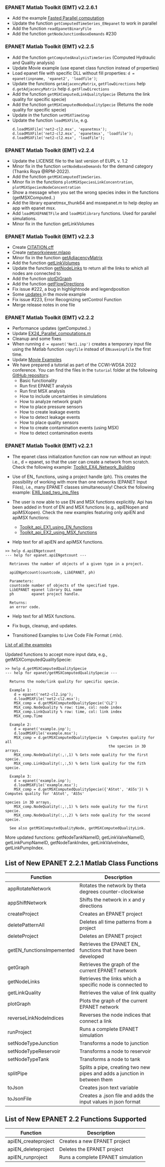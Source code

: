 ### EPANET Matlab Toolkit (EMT) v2.2.6.1

- Add the example [Fasted Parallel computation](./EX27_Fasted_Parallel_computation.m) 
- Update the function `getComputedTimeSeries_ENepanet` to work in parallel
- Add the function `readEpanetBinaryFile`
- Add the function `getNodeJunctionBaseDemands` #230 

### EPANET Matlab Toolkit (EMT) v2.2.5

- Add the function `getComputedAnalysisTimeSeries` (Computed Hydraulic and Quality analysis)
- Update Movie example (use epanet class function instead of properties)
- Load epanet file with specific DLL without fill properties: 
`d = epanet(inpname, 'epanet2', 'loadfile')`; 
- Update the functions `getAdjacencyMatrix`, `getFlowDirections`
  help `d.getAdjacencyMatrix` 
  help `d.getFlowDirections`
- Add the function `getMSXComputedLinkQualitySpecie` (Returns the link quality for specific specie)
- Add the function `getMSXComputedNodeQualitySpecie` (Returns the node quality for specific specie)
- Update in the function `setMSXTimeStep`
- Update the function `loadMSXFile`, e.g.  
    ```
  d.loadMSXFile('net2-cl2.msx', 'epanetmsx');
    d.loadMSXFile('net2-cl2.msx', 'epanetmsx', 'loadfile');
    d.loadMSXFile('net2-cl2.msx', 'loadfile');
  ```

### EPANET Matlab Toolkit (EMT) v2.2.4

- Update the LICENSE file to the last version of EUPL v. 1.2
- Minor fix in the function `setNodeBaseDemands` for the demand category (Thanks Roya @RPM-2022).
- Add the function `getMSXComputedTimeSeries`.
- Minor fix in the functions `plotMSXSpeciesLinkConcentration`, `plotMSXSpeciesNodeConcentration`
- Show a message when you set the wrong species index in the functions (getMSXComputed..)
- Add the library epanetmsx_thunk64 and msxepanet.m to help deploy an app with epanet msx.
- Add `loadMSXEPANETFile` and `loadMSXlibrary` functions. Used for parallel simulations.
- Minor fix in the function getLinkVolumes

### EPANET Matlab Toolkit (EMT) v2.2.3

- Create [CITATION.cff](https://github.com/OpenWaterAnalytics/EPANET-Matlab-Toolkit/blob/master/CITATION.md)
- Create [networkviewer.mlapp](https://github.com/OpenWaterAnalytics/EPANET-Matlab-Toolkit/blob/master/examples/gui/networkviewer.mlapp)
- Minor fix in the function [getAdjacencyMatrix](https://github.com/OpenWaterAnalytics/EPANET-Matlab-Toolkit/commit/8c1af5736dc445b754b6e7d9ac6547000b824e46)
- Add the function [getLinkVolumes](https://github.com/OpenWaterAnalytics/EPANET-Matlab-Toolkit/commit/f7bc19a7c9fc9988510caae1ee7506b6385266ac)
- Update the function [getNodeLinks](https://github.com/OpenWaterAnalytics/EPANET-Matlab-Toolkit/commit/0d4adad2d7b4f3555d32ad01a60612eb1337ae86) to return all the links to which all nodes are connected to
- Add the function [plotDiGraph](https://github.com/OpenWaterAnalytics/EPANET-Matlab-Toolkit/commit/9c35084091202747d92f18ae5b050bc3061171ab)
- Add the function [getFlowDirections](https://github.com/OpenWaterAnalytics/EPANET-Matlab-Toolkit/commit/e9a44771cf39bb4e09d616a82e8264028732dc80)
- Fix issue #222, a bug in highlightnode and legendposition
- Some [updates ](https://github.com/OpenWaterAnalytics/EPANET-Matlab-Toolkit/commit/d8bd5b4cec1b4a1846b86ce5f0121bfefde3db95)in the movie example 
- Fix issue #223, Error Recognizing setControl Function
- Merge release notes in one file

### EPANET Matlab Toolkit (EMT) v2.2.2

- Performance updates (getComputed..)
- Update [EX24_Parallel_computations.m](https://github.com/OpenWaterAnalytics/EPANET-Matlab-Toolkit/blob/master/examples/EX24_Parallel_computations.m)
- Cleanup and some fixes
- When running `d = epanet('Net1.inp')` creates a temporary input file using the Matlab function `copyfile` instead of `ENsaveinpfile` the first time.
- Update [Movie Examples](https://github.com/OpenWaterAnalytics/EPANET-Matlab-Toolkit/tree/master/examples/movie-example)
- We have prepared a tutorial as part of the CCWI-WDSA 2022 conference. You can find the files in the `tutorial` folder at the following [GitHub repository](https://github.com/KIOS-Research/CCWI2022-EMT-Tutorial).
  - Basic functionality
  - Run first EPANET analysis
  - Run first MSX analysis
  - How to include uncertainties in simulations
  - How to analyze network graph
  - How to place pressure sensors
  - How to create leakage events
  - How to detect leakage events
  - How to place quality sensors
  - How to create contamination events (using MSX)
  - How to detect contamination events

### EPANET Matlab Toolkit (EMT) v2.2.1

* The epanet class initialization function can now run without an input:
  i.e., d = epanet, so that the user can create a network from scratch. Check the following example: [Toolkit_EX4_Network_Building](https://github.com/OpenWaterAnalytics/EPANET-Matlab-Toolkit/blob/master/examples/Toolkit_EX4_Network_Building.mlx)


* Use of EN_ functions, using a project handle (ph). This creates the possibility 
  of working with more than one networks (EPANET Input Files), i.e., many EPANET classes simultaneously!
  Check the following example: [EX6_load_two_inp_files](https://github.com/OpenWaterAnalytics/EPANET-Matlab-Toolkit/blob/master/examples/EX6_load_two_inp_files.mlx)


* The user is now able to use EN and MSX functions explicitily. Api has been added in front of EN and MSX functions (e.g., apiENopen and apiMSΧopen). Check the new examples featuring only apiEN and apiMSX functions:
  * [Toolkit_api_EX1_using_EN_functions](https://github.com/OpenWaterAnalytics/EPANET-Matlab-Toolkit/blob/master/examples/Toolkit_api_EX1_using_EN_functions.mlx)
  * [Toolkit_api_EX2_using_MSX_functions](https://github.com/OpenWaterAnalytics/EPANET-Matlab-Toolkit/blob/master/examples/Toolkit_api_EX2_using_MSX_functions.mlx)


* Help text for all apiEN and apiMSX functions.
```
>> help d.apiENgetcount
--- help for epanet.apiENgetcount ---

  Retrieves the number of objects of a given type in a project.
 
  apiENgetcount(countcode, LibEPANET, ph)
 
  Parameters:
  countcode number of objects of the specified type.
  LibEPANET epanet library DLL name
  ph        epanet project handle.
 
  Returns:
  an error code.
```


* Help text for all MSX functions. 

* Fix bugs, cleanup, and updates.

* Transitioned Examples to Live Code File Format (.mlx). 

[List of all the examples](https://github.com/OpenWaterAnalytics/EPANET-Matlab-Toolkit/tree/master/examples#readme)


Updated functions to accept more input data, e.g.,               getMSXComputedQualitySpecie:

```
>> help d.getMSXComputedQualitySpecie
--- help for epanet/getMSXComputedQualitySpecie ---

  Returns the node/link quality for specific specie.
 
  Example 1:    
    d = epanet('net2-cl2.inp');
    d.loadMSXFile('net2-cl2.msx');
    MSX_comp = d.getMSXComputedQualitySpecie('CL2')
    MSX_comp.NodeQuality % row: time, col: node index
    MSX_comp.LinkQuality % row: time, col: link index
    MSX_comp.Time
 
  Example 2:
    d = epanet('example.inp');            
    d.loadMSXFile('example.msx');
    MSX_comp = d.getMSXComputedQualitySpecie  % Computes quality for all
                                               the species in 3D arrays.
    MSX_comp.NodeQuality(:,:,1) % Gets node quality for the first specie.
    MSX_comp.LinkQuality(:,:,5) % Gets link quality for the fith specie.
  
  Example 3:
    d = epanet('example.inp');            
    d.loadMSXFile('example.msx');
    MSX_comp = d.getMSXComputedQualitySpecie({'AStot', 'AS5s'}) % Computes quality for 'AStot', 'AS5s'
                                                                species in 3D arrays.
    MSX_comp.NodeQuality(:,:,1) % Gets node quality for the first specie.
    MSX_comp.NodeQuality(:,:,2) % Gets node quality for the second specie.
 
  See also getMSXComputedQualityNode, getMSXComputedQualityLink.
```
More updated functions: getNodeTankNameID, getLinkValveNameID, getLinkPumpNameID, getNodeTankIndex, getLinkValveIndex, getLinkPumpIndex.

## List of New EPANET 2.2.1 Matlab Class Functions
|Function|Description|
|---------|---------|
|appRotateNetwork|Rotates the network by theta degrees counter-clockwise|
|appShiftNetwork|Shifts the network in x and y directions|
|createProject|Creates an EPANET project|
|deletePatternAll|Deletes all time patterns from a project|
|deleteProject|Deletes an EPANET project|
|getEN_functionsImpemented|Retrieves the EPANET EN_ functions that have been developed|
|getGraph|Retrieves the graph of the current EPANET network|
|getNodeLinks|Retrieves the links which a specific node is connected to|
|getLinkQuality|Retrieves the value of link quality|
|plotGraph|Plots the graph of the current EPANET network|
|reverseLinkNodeIndices|Reverses the node indices that connect a link|
|runProject|Runs a complete EPANET simulation|
|setNodeTypeJunction|Transforms a node to junction|
|setNodeTypeReservoir|Transforms a node to reservoir|
|setNodeTypeTank|Transforms a node to tank|
|splitPipe|Splits a pipe, creating two new pipes and adds a junction in between them|
|toJson|Creates json text variable|
|toJsonFile|Creates a .json file and adds the input values in json format|

## List of New EPANET 2.2 Functions Supported
|Function|Description|
|---------|---------|
|apiEN_createproject|Creates a new EPANET project|
|apiEN_deleteproject|Deletes the EPANET project|
|apiEN_runproject|Runs a complete EPANET simulation|
